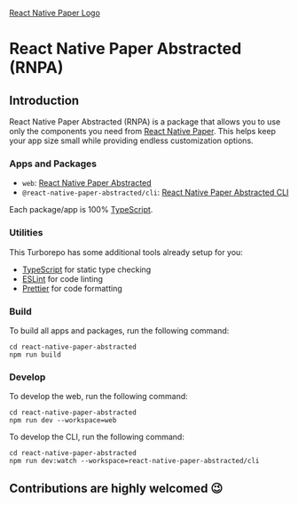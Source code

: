 [React Native Paper Logo](/assets/images/rnpa-large.png)
# React Native Paper Abstracted (RNPA)

## Introduction
React Native Paper Abstracted (RNPA) is a package that allows you to use only the components you need from [React Native Paper](https://reactnativepaper.com). This helps keep your app size small while providing endless customization options.

### Apps and Packages

- `web`: [React Native Paper Abstracted](https://react-native-paper-abstracted.vercel.app)
- `@react-native-paper-abstracted/cli`: [React Native Paper Abstracted CLI](https://www.npmjs.com/package/@react-native-paper-abstracted/cli)

Each package/app is 100% [TypeScript](https://www.typescriptlang.org/).

### Utilities

This Turborepo has some additional tools already setup for you:

- [TypeScript](https://www.typescriptlang.org/) for static type checking
- [ESLint](https://eslint.org/) for code linting
- [Prettier](https://prettier.io) for code formatting

### Build

To build all apps and packages, run the following command:

```
cd react-native-paper-abstracted
npm run build
```

### Develop

To develop the web, run the following command:

```
cd react-native-paper-abstracted
npm run dev --workspace=web
```

To develop the CLI, run the following command:

```
cd react-native-paper-abstracted
npm run dev:watch --workspace=react-native-paper-abstracted/cli
```

## Contributions are highly welcomed 😉
